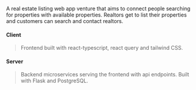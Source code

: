 A real estate listing web app venture that aims to connect people searching for properties with available properties. Realtors get to list their properties and customers can search and contact realtors.

#### Client
>Frontend built with react-typescript, react query and tailwind CSS.
#### Server
> Backend microservices serving the frontend with api endpoints. Built with Flask and PostgreSQL.


